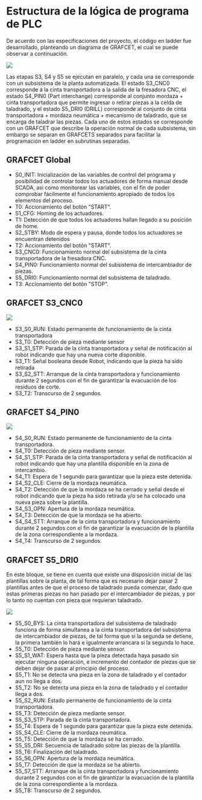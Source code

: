 # Estructura de la lógica de programa de PLC

De acuerdo con las especificaciones del proyecto, el código en ladder fue desarrollado, planteando un diagrama de GRAFCET, el cual se puede observar a continuación.

![](../images/grafcet1.png)

Las etapas S3, S4 y S5 se ejecutan en paralelo, y cada una se corresponde con un subsistema de la planta automatizada. El estado S3_CNC0 corresponde a la cinta transportadora a la salida de la fresadora CNC, el estado S4_PIN0 (Part interchange) corresponde al conjunto mordaza + cinta transportadora que permite ingresar o retirar piezas a la celda de taladrado, y el estado S5_DRI0 (DRILL) corresponde al conjunto de cinta transportadora + mordaza neumática + mecanismo de taladrado, que se encarga de taladrar las piezas. Cada uno de estos estados se corresponde con un GRAFCET que describe la operación normal de cada subsistema, sin embargo se separan en GRAFCETS separados para facilitar la programación en ladder en subrutinas separadas.

## GRAFCET Global

- S0_INIT: Inicialización de las variables de control del programa y posibilidad de controlar todos los actuadores de forma manual desde SCADA, asi como monitorear las variables, con el fin de poder comprobar fácilmente el funcionamiento apropiado de todos los elementos del proceso.
- T0: Accionamiento del botón "START".
- S1_CFG: Homing de los actuadores.
- T1: Detección de que todos los actuadores hallan llegado a su posición de home.
- S2_STBY: Modo de espera y pausa, donde todos los actuadores se encuentran detenidos
- T2: Accionamiento del botón "START".
- S3_CNC0: Funcionamiento normal del subsistema de la cinta transportadora de la fresadora CNC.
- S4_PIN0: Funcionamiento normal del subsistema de intercambiador de piezas.
- S5_DRI0: Funcionamiento normal del subsistema de taladrado.
- T3: Accionamiento del botón "STOP".

## GRAFCET S3_CNC0

![](../images/grafcet2.png)

- S3_S0_RUN: Estado permanente de funcionamiento de la cinta transportadora
- S3_T0: Detección de pieza mediante sensor
- S3_S1_STP: Parada de la cinta transportadora y señal de notificación al robot indicando que hay una nueva corte disponible.
- S3_T1: Señal booleana desde Robot, indicando que la pieza ha sido retirada
- S3_S2_STT: Arranque de la cinta transportadora y funcionamiento durante 2 segundos con el fin de garantizar la evacuación de los residuos de corte.
- S3_T2: Transcurso de 2 segundos.

## GRAFCET S4_PIN0

![](../images/grafcet3.png)

- S4_S0_RUN: Estado permanente de funcionamiento de la cinta transportadora.
- S4_T0: Detección de pieza mediante sensor.
- S4_S1_STP: Parada de la cinta transportadora y señal de notificación al robot indicando que hay una plantilla disponible en la zona de intercambio.
- S4_T1: Espera de 1 segundo para garantizar que la pieza este detenida.
- S4_S2_CLE: Cierre de la mordaza neumática.
- S4_T2: Detección de que la mordaza se ha cerrado y señal desde el robot indicando que la pieza ha sido retirada y/o se ha colocado una nueva pieza sobre la plantilla.
- S4_S3_OPN: Apertura de la mordaza neumática.
- S4_T3: Detección de que la mordaza se ha abierto.
- S4_S4_STT: Arranque de la cinta transportadora y funcionamiento durante 2 segundos con el fin de garantizar la evacuación de la plantilla de la zona correspondiente a la mordaza.
- S4_T4: Transcurso de 2 segundos.

## GRAFCET S5_DRI0

En este bloque, se tiene en cuenta que existe una disposición inicial de las plantillas sobre la planta, de tal forma que es necesario dejar pasar 2 plantillas antes de que el proceso de taladrado pueda comenzar, dado que estas primeras piezas no han pasado por el intercambiador de piezas, y por lo tanto no cuentan con pieza que requieran taladrado.

![](../images/grafcet4.png)

- S5_S0_BYS: La cinta transportadora del subsistema de taladrado funciona de forma simultanea a la cinta transportadora del subsistema de intercambiador de piezas, de tal forma que si la segunda se detiene, la primera también lo hará e igualmente arrancara si la segunda lo hace.
- S5_T0: Detección de pieza mediante sensor.
- S5_S1_WAT: Espera hasta que la pieza detectada haya pasado sin ejecutar ninguna operación, e incremento del contador de piezas que se deben dejar de pasar al principio del proceso.
- S5_T1: No se detecta una pieza en la zona de taladrado y el contador aun no llega a dos.
- S5_T2: No se detecta una pieza en la zona de taladrado y el contador llega a dos.
- S5_S2_RUN: Estado permanente de funcionamiento de la cinta transportadora.
- S5_T3: Detección de pieza mediante sensor.
- S5_S3_STP: Parada de la cinta transportadora.
- S5_T4: Espera de 1 segundo para garantizar que la pieza este detenida.
- S5_S4_CLE: Cierre de la mordaza neumática.
- S5_T5: Detección de que la mordaza se ha cerrado.
- S5_S5_DRI: Secuencia de taladrado sobre las piezas de la plantilla.
- S5_T6: Finalización del taladrado.
- S5_S6_OPN: Apertura de la mordaza neumática.
- S5_T7: Detección de que la mordaza se ha abierto.
- S5_S7_STT: Arranque de la cinta transportadora y funcionamiento durante 2 segundos con el fin de garantizar la evacuación de la plantilla de la zona correspondiente a la mordaza.
- S5_T8: Transcurso de 2 segundos.